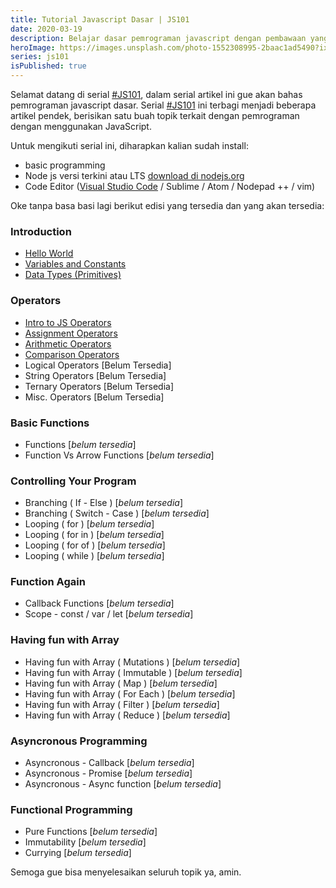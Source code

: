 ```yaml
---
title: Tutorial Javascript Dasar | JS101
date: 2020-03-19
description: Belajar dasar pemrograman javascript dengan pembawaan yang singkat dan santai.
heroImage: https://images.unsplash.com/photo-1552308995-2baac1ad5490?ixlib=rb-1.2.1&ixid=eyJhcHBfaWQiOjEyMDd9&auto=format&fit=crop&w=1350&q=80
series: js101
isPublished: true
---
```


Selamat datang di serial [#JS101](/js101), dalam serial artikel ini gue akan bahas pemrograman javascript dasar. Serial [#JS101](/js101) ini terbagi menjadi beberapa artikel pendek, berisikan satu buah topik terkait dengan pemrograman dengan menggunakan JavaScript.

Untuk mengikuti serial ini, diharapkan kalian sudah install:

- basic programming
- Node js versi terkini atau LTS [download di nodejs.org ](https://nodejs.org/en/)
- Code Editor ([Visual Studio Code](https://code.visualstudio.com/) / Sublime / Atom / Nodepad ++ / vim)

Oke tanpa basa basi lagi berikut edisi yang tersedia dan yang akan tersedia:

### Introduction

- [Hello World](/js101/introduction/)
- [Variables and Constants](/js101/introduction/1-variables-constants/)
- [Data Types (Primitives)](/js101/introduction/2-data-types/)

### Operators

- [Intro to JS Operators](/js101/operators/)
- [Assignment Operators](/js101/operators/1-assignment-operators/)
- [Arithmetic Operators](/js101/operators/2-arithmetic-operators/)
- [Comparison Operators](/js101/operators/3-comparison-operators/)
- Logical Operators [Belum Tersedia]
- String Operators [Belum Tersedia]
- Ternary Operators [Belum Tersedia]
- Misc. Operators [Belum Tersedia]

### Basic Functions

- Functions [*belum tersedia*]
- Function Vs Arrow Functions [*belum tersedia*]

### Controlling Your Program

- Branching ( If - Else ) [*belum tersedia*]
- Branching ( Switch - Case ) [*belum tersedia*]
- Looping ( for ) [*belum tersedia*]
- Looping ( for in ) [*belum tersedia*]
- Looping ( for of ) [*belum tersedia*]
- Looping ( while ) [*belum tersedia*]

### Function Again

- Callback Functions [*belum tersedia*]
- Scope - const / var / let [*belum tersedia*]

### Having fun with Array

- Having fun with Array ( Mutations ) [*belum tersedia*]
- Having fun with Array ( Immutable ) [*belum tersedia*]
- Having fun with Array ( Map ) [*belum tersedia*]
- Having fun with Array ( For Each ) [*belum tersedia*]
- Having fun with Array ( Filter ) [*belum tersedia*]
- Having fun with Array ( Reduce ) [*belum tersedia*]

### Asyncronous Programming

- Asyncronous - Callback [*belum tersedia*]
- Asyncronous - Promise [*belum tersedia*]
- Asyncronous - Async function [*belum tersedia*]

### Functional Programming

- Pure Functions [*belum tersedia*]
- Immutability [*belum tersedia*]
- Currying [*belum tersedia*]

Semoga gue bisa menyelesaikan seluruh topik ya, amin.
